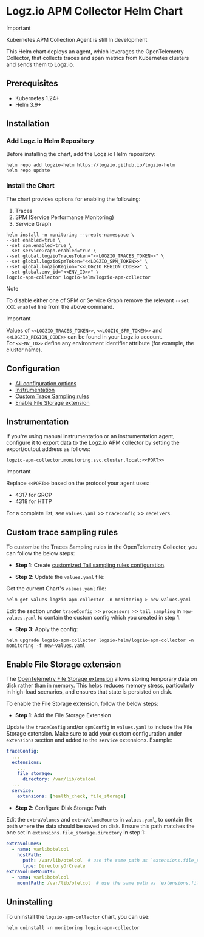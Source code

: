 # Logz.io APM Collector Helm Chart
> [!IMPORTANT]
> Kubernetes APM Collection Agent is still In development

This Helm chart deploys an agent, which leverages the OpenTelemetry Collector, that collects traces and span metrics from Kubernetes clusters and sends them to Logz.io.


## Prerequisites
- Kubernetes 1.24+
- Helm 3.9+

## Installation
### Add Logz.io Helm Repository
Before installing the chart, add the Logz.io Helm repository:
```shell
helm repo add logzio-helm https://logzio.github.io/logzio-helm
helm repo update
```

### Install the Chart

The chart provides options for enabling the following:
1. Traces
2. SPM (Service Performance Monitoring)
3. Service Graph 


```shell
helm install -n monitoring --create-namespace \
--set enabled=true \
--set spm.enabled=true \
--set serviceGraph.enabled=true \
--set global.logzioTracesToken="<<LOGZIO_TRACES_TOKEN>>" \
--set global.logzioSpmToken="<<LOGZIO_SPM_TOKEN>>" \
--set global.logzioRegion="<<LOGZIO_REGION_CODE>>" \
--set global.env_id="<<ENV_ID>>" \
logzio-apm-collector logzio-helm/logzio-apm-collector
```

> [!NOTE]
> To disable either one of SPM or Service Graph remove the relevant `--set XXX.enabled` line from the above command.

> [!IMPORTANT]
> Values of `<<LOGZIO_TRACES_TOKEN>>`, `<<LOGZIO_SPM_TOKEN>>` and `<<LOGZIO_REGION_CODE>>` can be found in your Logz.io account.  
> For `<<ENV_ID>>` define any environment identifier attribute (for example, the cluster name).


## Configuration

- [All configuration options](./VALUES.md)
- [Instrumentation](#instrumentation)
- [Custom Trace Sampling rules](#custom-trace-sampling-rules)
- [Enable File Storage extension](#enable-file-storage-extension)


## Instrumentation
If you're using manual instrumentation or an instrumentation agent, configure it to export data to the Logz.io APM collector by setting the export/output address as follows:

```
logzio-apm-collector.monitoring.svc.cluster.local:<<PORT>>
```

> [!IMPORTANT]
> Replace `<<PORT>>` based on the protocol your agent uses:
> - 4317 for GRCP
> - 4318 for HTTP
>
> For a complete list, see `values.yaml` >> `traceConfig` >> `receivers`.


## Custom trace sampling rules
To customize the Traces Sampling rules in the OpenTelemetry Collector, you can follow the below steps:

- **Step 1**: Create [customized Tail sampling rules configuration](https://github.com/open-telemetry/opentelemetry-collector-contrib/tree/main/processor/tailsamplingprocessor).

- **Step 2**: Update the `values.yaml` file:

Get the current Chart's `values.yaml` file:
```shell
helm get values logzio-apm-collector -n monitoring > new-values.yaml
```

Edit the section under `traceConfig` >> `processors` >> `tail_sampling` in `new-values.yaml` to contain the custom config which you created in step 1.

- **Step 3**: Apply the config:
```shell
helm upgrade logzio-apm-collector logzio-helm/logzio-apm-collector -n monitoring -f new-values.yaml
```


## Enable File Storage extension
The [OpenTelemetry File Storage extension](https://github.com/open-telemetry/opentelemetry-collector-contrib/tree/main/extension/storage/filestorage) allows storing temporary data on disk rather than in memory. This helps reduces memory stress, particularly in high-load scenarios, and ensures that state is persisted on disk.

To enable the File Storage extension, follow the below steps:

- **Step 1**: Add the File Storage Extension

Update the `traceConfig` and/or `spmConfig` in `values.yaml` to include the File Storage extension.
Make sure to add your custom configuration under `extensions` section and added to the `service` extensions.
Example:

```yaml
traceConfig:
  ...
  extensions:
    ...
    file_storage:
      directory: /var/lib/otelcol
  ...
  service:
    extensions: [health_check, file_storage]
```

- **Step 2**: Configure Disk Storage Path

Edit the `extraVolumes` and `extraVolumeMounts` in `values.yaml`, to contain the path where the data should be saved on disk.
Ensure this path matches the one set in `extensions.file_storage.directory` in step 1:

```yaml
extraVolumes:
  - name: varlibotelcol
    hostPath:
      path: /var/lib/otelcol  # use the same path as `extensions.file_storage.directory`
      type: DirectoryOrCreate
extraVolumeMounts:
  - name: varlibotelcol
    mountPath: /var/lib/otelcol  # use the same path as `extensions.file_storage.directory`
```


## Uninstalling
To uninstall the `logzio-apm-collector` chart, you can use:
```shell
helm uninstall -n monitoring logzio-apm-collector
```
